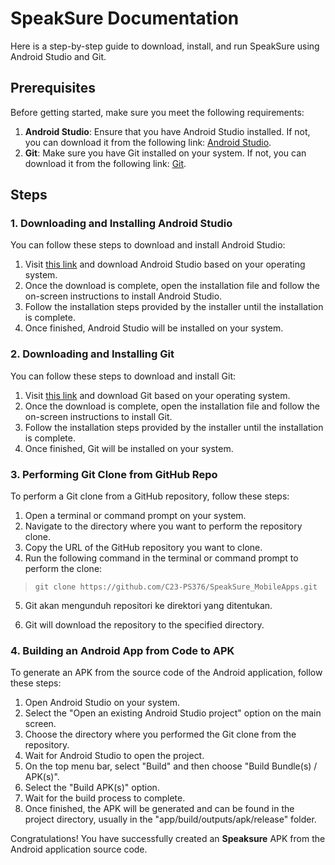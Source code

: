 # SpeakSure Documentation

Here is a step-by-step guide to download, install, and run SpeakSure using Android Studio and Git.

## Prerequisites

Before getting started, make sure you meet the following requirements:

1. **Android Studio**: Ensure that you have Android Studio installed. If not, you can download it from the following link: [Android Studio](https://developer.android.com/studio).
2. **Git**: Make sure you have Git installed on your system. If not, you can download it from the following link: [Git](https://git-scm.com/downloads).

## Steps

### 1. Downloading and Installing Android Studio

You can follow these steps to download and install Android Studio:

1. Visit [this link](https://developer.android.com/studio) and download Android Studio based on your operating system.
2. Once the download is complete, open the installation file and follow the on-screen instructions to install Android Studio.
3. Follow the installation steps provided by the installer until the installation is complete.
4. Once finished, Android Studio will be installed on your system.

### 2. Downloading and Installing Git

You can follow these steps to download and install Git:

1. Visit [this link](https://git-scm.com/downloads) and download Git based on your operating system.
2. Once the download is complete, open the installation file and follow the on-screen instructions to install Git.
3. Follow the installation steps provided by the installer until the installation is complete.
4. Once finished, Git will be installed on your system.

### 3. Performing Git Clone from GitHub Repo

To perform a Git clone from a GitHub repository, follow these steps:

1. Open a terminal or command prompt on your system.
2. Navigate to the directory where you want to perform the repository clone.
3. Copy the URL of the GitHub repository you want to clone.
4. Run the following command in the terminal or command prompt to perform the clone:

> ```git clone https://github.com/C23-PS376/SpeakSure_MobileApps.git```

5. Git akan mengunduh repositori ke direktori yang ditentukan.

5. Git will download the repository to the specified directory.

### 4. Building an Android App from Code to APK

To generate an APK from the source code of the Android application, follow these steps:

1. Open Android Studio on your system.
2. Select the "Open an existing Android Studio project" option on the main screen.
3. Choose the directory where you performed the Git clone from the repository.
4. Wait for Android Studio to open the project.
5. On the top menu bar, select "Build" and then choose "Build Bundle(s) / APK(s)".
6. Select the "Build APK(s)" option.
7. Wait for the build process to complete.
8. Once finished, the APK will be generated and can be found in the project directory, usually in the "app/build/outputs/apk/release" folder.

Congratulations! You have successfully created an **Speaksure** APK from the Android application source code.
